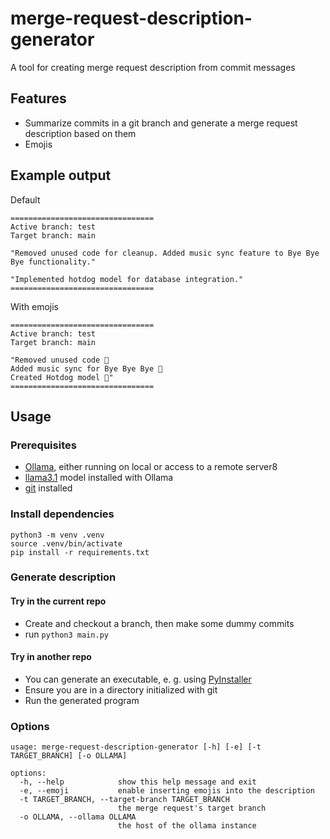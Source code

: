 # merge-request-description-generator
A tool for creating merge request description from commit messages

## Features
- Summarize commits in a git branch and generate a merge request description based on them
- Emojis

## Example output
Default
```
================================
Active branch: test
Target branch: main

"Removed unused code for cleanup. Added music sync feature to Bye Bye Bye functionality." 

"Implemented hotdog model for database integration."
================================
```

With emojis
```
================================
Active branch: test
Target branch: main

"Removed unused code 🚮
Added music sync for Bye Bye Bye 🎵
Created Hotdog model 🌭"
================================
``` 

## Usage
### Prerequisites
- [Ollama](https://ollama.com/), either running on local or access to a remote server8
- [llama3.1](https://ollama.com/library/llama3.1) model installed with Ollama
- [git](https://git-scm.com/) installed

### Install dependencies
```
python3 -m venv .venv
source .venv/bin/activate
pip install -r requirements.txt
```

### Generate description
#### Try in the current repo
- Create  and checkout a branch, then make some dummy commits
- run ``` python3 main.py ```

#### Try in another repo
- You can generate an executable, e. g. using [PyInstaller](https://pyinstaller.org/en/stable/)
- Ensure you are in a directory initialized with git
- Run the generated program

### Options
```
usage: merge-request-description-generator [-h] [-e] [-t TARGET_BRANCH] [-o OLLAMA]

options:
  -h, --help            show this help message and exit
  -e, --emoji           enable inserting emojis into the description
  -t TARGET_BRANCH, --target-branch TARGET_BRANCH
                        the merge request's target branch
  -o OLLAMA, --ollama OLLAMA
                        the host of the ollama instance
```
